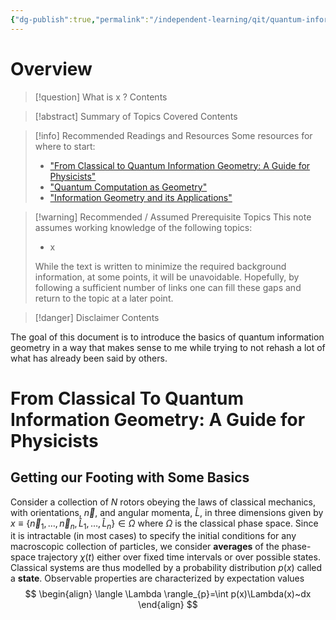 ```yaml
---
{"dg-publish":true,"permalink":"/independent-learning/qit/quantum-information-geometry/introduction-to-quantum-information-geometry/","created":"2025-02-03T13:54:50.012-07:00","updated":"2025-03-14T20:48:48.000-06:00"}
---
```


# Overview

> [!question] What is x ?
> Contents

> [!abstract] Summary of Topics Covered
> Contents

> [!info] Recommended Readings and Resources
> Some resources for where to start:
> - ["From Classical to Quantum Information Geometry: A Guide for Physicists"](https://arxiv.org/abs/2302.13515)
> - ["Quantum Computation as Geometry"](https://arxiv.org/abs/quant-ph/0603161) 
> - ["Information Geometry and its Applications"](https://link.springer.com/book/10.1007/978-4-431-55978-8)

> [!warning] Recommended / Assumed Prerequisite Topics
> This note assumes working knowledge of the following topics:
> - x
>
> While the text is written to minimize the required background information, at some points, it will be unavoidable. Hopefully, by following a sufficient number of links one can fill these gaps and return to the topic at a later point.

> [!danger] Disclaimer
> Contents

The goal of this document is to introduce the basics of quantum information geometry in a way that makes sense to me while trying to not rehash a lot of what has already been said by others.

# From Classical To Quantum Information Geometry: A Guide for Physicists
## Getting our Footing with Some Basics

Consider a collection of $N$ rotors obeying the laws of classical mechanics, with orientations, $\vec{n}$, and angular momenta, $\hat{L}$, in three dimensions given by $x\equiv \{\vec{n}_{1},\ldots,\vec{n}_{n},\hat{L}_{1},\ldots,\hat{L}_{n}\}\in \Omega$  where $\Omega$ is the classical phase space. Since it is intractable (in most cases) to specify the initial conditions for any macroscopic collection of particles, we consider **averages** of the phase-space trajectory $\chi(t)$ either over fixed time intervals or over possible states. Classical systems are thus modelled by a probability distribution $p(x)$ called a **state**. Observable properties are characterized by expectation values
$$
\begin{align}
\langle \Lambda \rangle_{p}=\int p(x)\Lambda(x)~dx
\end{align}
$$

